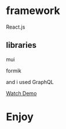 # framework
React.js

## libraries
mui

formik

and i used GraphQL

[Watch Demo](https://weblog.devdesigns.ir/)

# Enjoy
